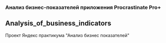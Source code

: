 ### Анализ бизнес-показателей приложения Procrastinate Pro+
## Analysis_of_business_indicators
Проект Яндекс практикума "Анализ бизнес показателей"
